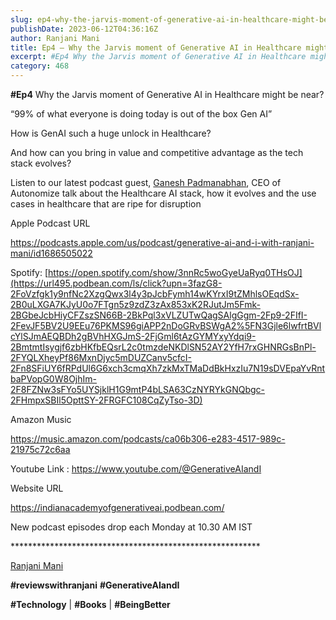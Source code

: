 ```yaml
---
slug: ep4-why-the-jarvis-moment-of-generative-ai-in-healthcare-might-be-near
publishDate: 2023-06-12T04:36:16Z
author: Ranjani Mani
title: Ep4 – Why the Jarvis moment of Generative AI in Healthcare might be near? 
excerpt: #Ep4 Why the Jarvis moment of Generative AI in Healthcare might be near? “99% of what everyone is doing today is out of the box Gen AI” How is GenAI such a huge unlock in Healthcare? And how can you bring in value and competitive advantage as the tech stack evolves? Listen to our latest  ... 
category: 468
---
```


**#Ep4** Why the Jarvis moment of Generative AI in Healthcare might be near?

“99% of what everyone is doing today is out of the box Gen AI”

How is GenAI such a huge unlock in Healthcare?

And how can you bring in value and competitive advantage as the tech stack evolves?

Listen to our latest podcast guest, [Ganesh Padmanabhan](https://www.linkedin.com/feed/#), CEO of Autonomize talk about the Healthcare AI stack, how it evolves and the use cases in healthcare that are ripe for disruption

Apple Podcast URL

<https://podcasts.apple.com/us/podcast/generative-ai-and-i-with-ranjani-mani/id1686505022>

Spotify: [https://open.spotify.com/show/3nnRc5woGyeUaRyq0THsOJ](https://url495.podbean.com/ls/click?upn=3fazG8-2FoVzfgk1y9nfNc2XzgQwx3l4y3pJcbFymh14wKYrxI9tZMhlsOEqdSx-2B0uLXGA7KJyU0o7FTgn5z9zdZ3zAx853xK2RJutJm5Fmk-2BGbeJcbHiyCFZszSN66B-2BkPql3xVLZUTwQagSAlgGgm-2Fp9-2FIfI-2FevJF5BV2U9EEu76PKMS96giAPP2nDoGRvBSWgA2%5FN3Gjle6lwfrtBVlcYlSJmAEQBDh2gBVhHXGJmS-2FjGml6tAzGYMYxyYdqi9-2BmtmtIsygjf6zbHKfbEQsrL2c0tmzdeNKDlSN52AY2YfH7rxGHNRGsBnPl-2FYQLXheyPf86MxnDjyc5mDUZCanv5cfcI-2Fn8SFiUY6fRPdUl6G6xch3cmqXh7zkMxTMaDdBkHxzIu7N19sDVEpaYvRntbaPVopG0W8OjhIm-2F8FZNw3sFYo5UYSjklH1G9mtP4bLSA63CzNYRYkGNQbgc-2FHmpxSBIl5OpttSY-2FRGFC108CqZyTso-3D)

Amazon Music

<https://music.amazon.com/podcasts/ca06b306-e283-4517-989c-21975c72c6aa>

Youtube Link : <https://www.youtube.com/@GenerativeAIandI>

Website URL

<https://indianacademyofgenerativeai.podbean.com/>

New podcast episodes drop each Monday at 10.30 AM IST

\*\*\*\*\*\*\*\*\*\*\*\*\*\*\*\*\*\*\*\*\*\*\*\*\*\*\*\*\*\*\*\*\*\*\*\*\*\*\*\*\*\*\*\*\*\*\*\*\*\*\*\*\*\*\*\*\*

[Ranjani Mani](https://www.linkedin.com/feed/#)

**#reviewswithranjani** **#GenerativeAIandI**

**#Technology** | **#Books** | **#BeingBetter**